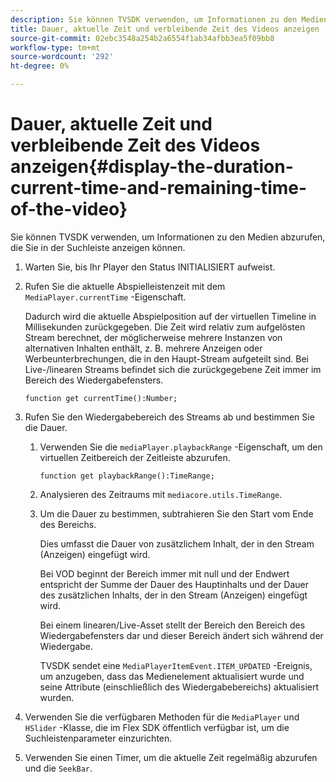 ```yaml
---
description: Sie können TVSDK verwenden, um Informationen zu den Medien abzurufen, die Sie in der Suchleiste anzeigen können.
title: Dauer, aktuelle Zeit und verbleibende Zeit des Videos anzeigen
source-git-commit: 02ebc3548a254b2a6554f1ab34afbb3ea5f09bb8
workflow-type: tm+mt
source-wordcount: '292'
ht-degree: 0%

---
```


# Dauer, aktuelle Zeit und verbleibende Zeit des Videos anzeigen{#display-the-duration-current-time-and-remaining-time-of-the-video}

Sie können TVSDK verwenden, um Informationen zu den Medien abzurufen, die Sie in der Suchleiste anzeigen können.

1. Warten Sie, bis Ihr Player den Status INITIALISIERT aufweist.
1. Rufen Sie die aktuelle Abspielleistenzeit mit dem `MediaPlayer.currentTime` -Eigenschaft.

   Dadurch wird die aktuelle Abspielposition auf der virtuellen Timeline in Millisekunden zurückgegeben. Die Zeit wird relativ zum aufgelösten Stream berechnet, der möglicherweise mehrere Instanzen von alternativen Inhalten enthält, z. B. mehrere Anzeigen oder Werbeunterbrechungen, die in den Haupt-Stream aufgeteilt sind. Bei Live-/linearen Streams befindet sich die zurückgegebene Zeit immer im Bereich des Wiedergabefensters.

   ```
   function get currentTime():Number;
   ```

1. Rufen Sie den Wiedergabebereich des Streams ab und bestimmen Sie die Dauer.
   1. Verwenden Sie die `mediaPlayer.playbackRange` -Eigenschaft, um den virtuellen Zeitbereich der Zeitleiste abzurufen.

      ```
      function get playbackRange():TimeRange;
      ```

   1. Analysieren des Zeitraums mit `mediacore.utils.TimeRange`.
   1. Um die Dauer zu bestimmen, subtrahieren Sie den Start vom Ende des Bereichs.

      Dies umfasst die Dauer von zusätzlichem Inhalt, der in den Stream (Anzeigen) eingefügt wird.

      Bei VOD beginnt der Bereich immer mit null und der Endwert entspricht der Summe der Dauer des Hauptinhalts und der Dauer des zusätzlichen Inhalts, der in den Stream (Anzeigen) eingefügt wird.

      Bei einem linearen/Live-Asset stellt der Bereich den Bereich des Wiedergabefensters dar und dieser Bereich ändert sich während der Wiedergabe.

      TVSDK sendet eine `MediaPlayerItemEvent.ITEM_UPDATED` -Ereignis, um anzugeben, dass das Medienelement aktualisiert wurde und seine Attribute (einschließlich des Wiedergabebereichs) aktualisiert wurden.

1. Verwenden Sie die verfügbaren Methoden für die `MediaPlayer` und `HSlider` -Klasse, die im Flex SDK öffentlich verfügbar ist, um die Suchleistenparameter einzurichten.

1. Verwenden Sie einen Timer, um die aktuelle Zeit regelmäßig abzurufen und die `SeekBar`.
